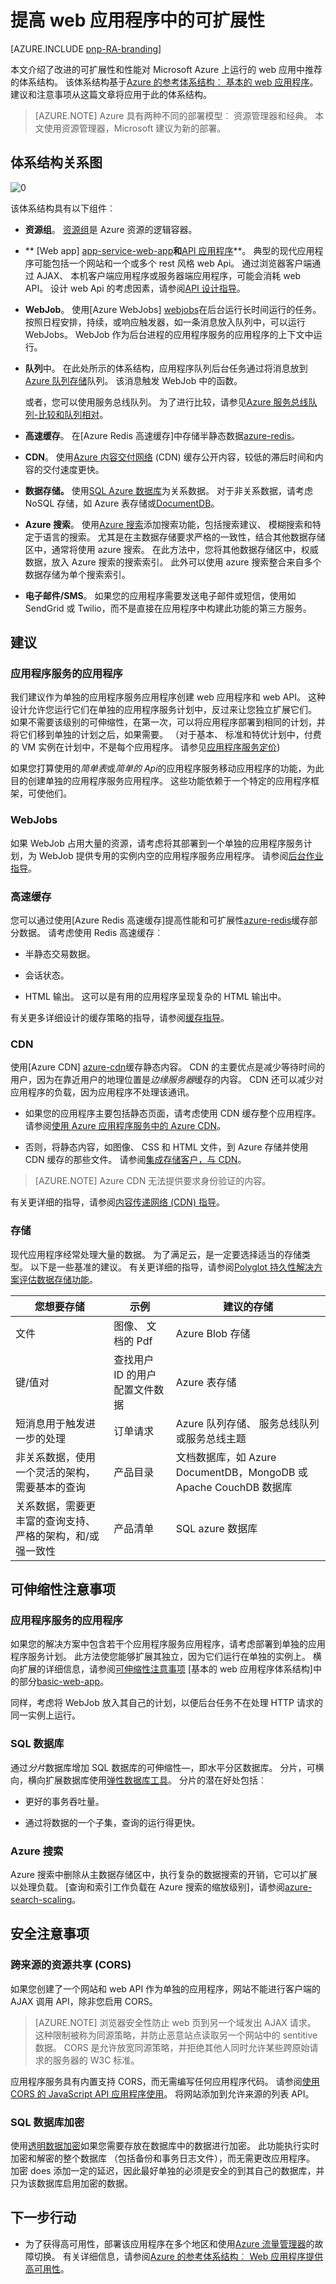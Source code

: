<properties
   pageTitle="可扩展的 web 应用程序 |Azure 的参考体系结构 |Microsoft Azure"
   description="提高 web 应用程序运行在 Microsoft Azure 中的可扩展性。"
   services="app-service,app-service\web,sql-database"
   documentationCenter="na"
   authors="MikeWasson"
   manager="roshar"
   editor=""
   tags=""/>

<tags
   ms.service="guidance"
   ms.devlang="na"
   ms.topic="article"
   ms.tgt_pltfrm="na"
   ms.workload="na"
   ms.date="07/12/2016"
   ms.author="mwasson"/>


# <a name="improving-scalability-in-a-web-application"></a>提高 web 应用程序中的可扩展性 

[AZURE.INCLUDE [pnp-RA-branding](../../includes/guidance-pnp-header-include.md)]

本文介绍了改进的可扩展性和性能对 Microsoft Azure 上运行的 web 应用中推荐的体系结构。 该体系结构基于[Azure 的参考体系结构︰ 基本的 web 应用程序][basic-web-app]。 建议和注意事项从这篇文章将应用于此的体系结构。

>[AZURE.NOTE] Azure 具有两种不同的部署模型︰ 资源管理器和经典。 本文使用资源管理器，Microsoft 建议为新的部署。

## <a name="architecture-diagram"></a>体系结构关系图

![[0]][0]

该体系结构具有以下组件︰

- **资源组**。 [资源组][resource-group]是 Azure 资源的逻辑容器。 

- ** [Web app] [app-service-web-app]**和**[API 应用程序][app-service-api-app]**。 典型的现代应用程序可能包括一个网站和一个或多个 rest 风格 web Api。 通过浏览器客户端通过 AJAX、 本机客户端应用程序或服务器端应用程序，可能会消耗 web API。 设计 web Api 的考虑因素，请参阅[API 设计指导][api-guidance]。    

- **WebJob**。 使用[Azure WebJobs] [webjobs]在后台运行长时间运行的任务。 按照日程安排，持续，或响应触发器，如一条消息放入队列中，可以运行 WebJobs。 WebJob 作为后台进程的应用程序服务的应用程序的上下文中运行。 

- **队列**中。 在此处所示的体系结构，应用程序队列后台任务通过将消息放到[Azure 队列存储][queue-storage]队列。 该消息触发 WebJob 中的函数。 

    或者，您可以使用服务总线队列。 为了进行比较，请参见[Azure 服务总线队列-比较和队列相对][queues-compared]。

- **高速缓存**。 在[Azure Redis 高速缓存]中存储半静态数据[azure-redis]。  

- **CDN**。 使用[Azure 内容交付网络][ azure-cdn] (CDN) 缓存公开内容，较低的滞后时间和内容的交付速度更快。

- **数据存储。** 使用[SQL Azure 数据库][sql-db]为关系数据。 对于非关系数据，请考虑 NoSQL 存储，如 Azure 表存储或[DocumentDB][documentdb]。

- **Azure 搜索**。 使用[Azure 搜索][azure-search]添加搜索功能，包括搜索建议、 模糊搜索和特定于语言的搜索。 尤其是在主数据存储要求严格的一致性，结合其他数据存储区中，通常将使用 azure 搜索。 在此方法中，您将其他数据存储区中，权威数据，放入 Azure 搜索的搜索索引。 此外可以使用 azure 搜索整合来自多个数据存储为单个搜索索引。  

- **电子邮件/SMS**。 如果您的应用程序需要发送电子邮件或短信，使用如 SendGrid 或 Twilio，而不是直接在应用程序中构建此功能的第三方服务。

## <a name="recommendations"></a>建议

### <a name="app-service-apps"></a>应用程序服务的应用程序 

我们建议作为单独的应用程序服务应用程序创建 web 应用程序和 web API。 这种设计允许您运行它们在单独的应用程序服务计划中，反过来让您独立扩展它们。 如果不需要该级别的可伸缩性，在第一次，可以将应用程序部署到相同的计划，并将它们移到单独的计划之后，如果需要。 （对于基本、 标准和特优计划中，付费的 VM 实例在计划中，不是每个应用程序。 请参见[应用程序服务定价][app-service-pricing])

如果您打算使用的*简单表*或*简单的 Api*的应用程序服务移动应用程序的功能，为此目的创建单独的应用程序服务应用程序。  这些功能依赖于一个特定的应用程序框架，可使他们。

### <a name="webjobs"></a>WebJobs

如果 WebJob 占用大量的资源，请考虑将其部署到一个单独的应用程序服务计划，为 WebJob 提供专用的实例内空的应用程序服务应用程序。 请参阅[后台作业指导][webjobs-guidance]。  

### <a name="cache"></a>高速缓存

您可以通过使用[Azure Redis 高速缓存]提高性能和可扩展性[azure-redis]缓存部分数据。 请考虑使用 Redis 高速缓存︰

- 半静态交易数据。

- 会话状态。

- HTML 输出。 这可以是有用的应用程序呈现复杂的 HTML 输出中。 

有关更多详细设计的缓存策略的指导，请参阅[缓存指导][caching-guidance]。

### <a name="cdn"></a>CDN 

使用[Azure CDN] [azure-cdn]缓存静态内容。 CDN 的主要优点是减少等待时间的用户，因为在靠近用户的地理位置是*边缘服务器*缓存的内容。 CDN 还可以减少对应用程序的负载，因为应用程序不处理该通讯。

- 如果您的应用程序主要包括静态页面，请考虑使用 CDN 缓存整个应用程序。 请参阅[使用 Azure 应用程序服务中的 Azure CDN][cdn-app-service]。

- 否则，将静态内容，如图像、 CSS 和 HTML 文件，到 Azure 存储并使用 CDN 缓存的那些文件。 请参阅[集成存储客户，与 CDN][cdn-storage-account]。

> [AZURE.NOTE] Azure CDN 无法提供要求身份验证的内容。

有关更详细的指导，请参阅[内容传递网络 (CDN) 指导][cdn-guidance]。 

### <a name="storage"></a>存储

现代应用程序经常处理大量的数据。 为了满足云，是一定要选择适当的存储类型。 以下是一些基准的建议。  有关更详细的指导，请参阅[Polyglot 持久性解决方案评估数据存储功能][polyglot-storage]。

您想要存储 | 示例 | 建议的存储
--- | --- | ---
文件 | 图像、 文档的 Pdf | Azure Blob 存储
键/值对 | 查找用户 ID 的用户配置文件数据 | Azure 表存储
短消息用于触发进一步的处理 | 订单请求 | Azure 队列存储、 服务总线队列或服务总线主题
非关系数据，使用一个灵活的架构，需要基本的查询 | 产品目录 | 文档数据库，如 Azure DocumentDB，MongoDB 或 Apache CouchDB 数据库
关系数据，需要更丰富的查询支持、 严格的架构，和/或强一致性 | 产品清单 | SQL azure 数据库

## <a name="scalability-considerations"></a>可伸缩性注意事项

### <a name="app-service-app"></a>应用程序服务的应用程序

如果您的解决方案中包含若干个应用程序服务应用程序，请考虑部署到单独的应用程序服务计划。 此方法使您能够扩展其独立，因为它们运行在单独的实例上。 横向扩展的详细信息，请参阅[可伸缩性注意事项][ basic-web-app-scalability] [基本的 web 应用程序体系结构]中的部分[basic-web-app]。

同样，考虑将 WebJob 放入其自己的计划，以便后台任务不在处理 HTTP 请求的同一实例上运行。  

### <a name="sql-database"></a>SQL 数据库

通过*分片*数据库增加 SQL 数据库的可伸缩性&mdash;，即水平分区数据库。 分片，可横向，横向扩展数据库使用[弹性数据库工具][sql-elastic]。 分片的潜在好处包括︰

- 更好的事务吞吐量。

- 通过将数据的一个子集，查询的运行得更快。 

### <a name="azure-search"></a>Azure 搜索

Azure 搜索中删除从主数据存储区中，执行复杂的数据搜索的开销，它可以扩展以处理负载。 [查询和索引工作负载在 Azure 搜索的缩放级别]，请参阅[azure-search-scaling]。

## <a name="security-considerations"></a>安全注意事项

### <a name="cross-origin-resource-sharing-cors"></a>跨来源的资源共享 (CORS)

如果您创建了一个网站和 web API 作为单独的应用程序，网站不能进行客户端的 AJAX 调用 API，除非您启用 CORS。 

> [AZURE.NOTE] 浏览器安全性防止 web 页到另一个域发出 AJAX 请求。 这种限制被称为同源策略，并防止恶意站点读取另一个网站中的 sentitive 数据。 CORS 是允许放宽同源策略，并拒绝其他人同时允许某些跨原始请求的服务器的 W3C 标准。

应用程序服务具有内置支持 CORS，而无需编写任何应用程序代码。 请参阅[使用 CORS 的 JavaScript API 应用程序使用][cors]。 将网站添加到允许来源的列表 API。 

### <a name="sql-database-encryption"></a>SQL 数据库加密

使用[透明数据加密][sql-encryption]如果您需要存放在数据库中的数据进行加密。 此功能执行实时加密和解密的整个数据库 （包括备份和事务日志文件），而无需更改应用程序。 加密 does 添加一定的延迟，因此最好单独的必须是安全的到其自己的数据库，并只为该数据库启用加密的数据。  

## <a name="next-steps"></a>下一步行动

- 为了获得高可用性，部署该应用程序在多个地区和使用[Azure 流量管理器][tm]的故障切换。 有关详细信息，请参阅[Azure 的参考体系结构︰ Web 应用程序提供高可用性][web-app-multi-region]。    

<!-- links -->

[api-guidance]: ../best-practices-api-design.md
[app-service-web-app]: ../app-service-web/app-service-web-overview.md
[app-service-api-app]: ../app-service-api/app-service-api-apps-why-best-platform.md
[app-service-pricing]: https://azure.microsoft.com/en-us/pricing/details/app-service/
[azure-cdn]: https://azure.microsoft.com/en-us/services/cdn/
[azure-redis]: https://azure.microsoft.com/en-us/services/cache/
[azure-search]: https://azure.microsoft.com/en-us/documentation/services/search/
[azure-search-scaling]: ../search/search-capacity-planning.md
[background-jobs]: ../best-practices-background-jobs.md
[basic-web-app]: guidance-web-apps-basic.md
[basic-web-app-scalability]: guidance-web-apps-basic.md#scalability-considerations 
[caching-guidance]: ../best-practices-caching.md
[cdn-app-service]: ../app-service-web/cdn-websites-with-cdn.md
[cdn-storage-account]: ../cdn/cdn-create-a-storage-account-with-cdn.md
[cdn-guidance]: ../best-practices-cdn.md
[cors]: ../app-service-api/app-service-api-cors-consume-javascript.md
[documentdb]: https://azure.microsoft.com/en-us/documentation/services/documentdb/
[polyglot-storage]: https://github.com/mspnp/azure-guidance/blob/master/Polyglot-Solutions.md
[queue-storage]: ../storage/storage-dotnet-how-to-use-queues.md
[queues-compared]: ../service-bus-messaging/service-bus-azure-and-service-bus-queues-compared-contrasted.md
[resource-group]: ../resource-group-overview.md
[sql-db]: https://azure.microsoft.com/en-us/documentation/services/sql-database/
[sql-elastic]: ../sql-database/sql-database-elastic-scale-introduction.md
[sql-encryption]: https://msdn.microsoft.com/en-us/library/dn948096.aspx
[tm]: https://azure.microsoft.com/en-us/services/traffic-manager/
[web-app-multi-region]: ./guidance-web-apps-multi-region.md
[webjobs-guidance]: ../best-practices-background-jobs.md
[webjobs]: ../app-service/app-service-webjobs-readme.md
[0]: ./media/blueprints/paas-web-scalability.png "在 Azure 中的改进的可扩展性的 web 应用程序"